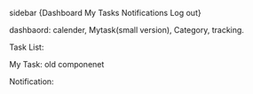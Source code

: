 sidebar
{Dashboard
My Tasks
Notifications
Log out}

dashbaord: calender, Mytask(small version), Category, tracking.

Task List: 

My Task: old componenet

Notification: 